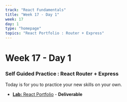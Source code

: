 ```yaml
---
track: "React Fundamentals"
title: "Week 17 - Day 1"
week: 17
day: 1
type: "homepage"
topics: "React Portfolio : Router + Express"
---
```



# Week 17 - Day 1

### Self Guided Practice : React Router + Express
Today is for you to practice your new skills on your own. 

- [**Lab:** React Portfolio](/react-fundamentals/week-17/day-1/labs/react-portfolio) - **Deliverable**
